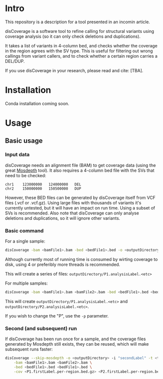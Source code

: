 # Intro

This repository is a description for a tool presented in an incomin article.

disCoverage is a software tool to refine calling for structural variants using coverage analysis (so it can only check deletions and duplications).

It takes a list of variants in 4-column bed, and checks whether the coverage in the region agrees with the SV type. This is useful for filtering out wrong callings from variant callers, and to check whether a certain region carries a DEL/DUP.

If you use disCoverage in your research, please read and cite: [TBA].

# Installation

Conda installation coming soon.

# Usage

## Basic usage

### Input data

disCoverage needs an alignment file (BAM) to get coverage data (using the great [Mosdepth](https://github.com/brentp/mosdepth) tool).
It also requires a 4-column bed file with the SVs that need to be checked:

```
chr1	123000000	124000000	DEL
chr2	150000000	150500000	DUP
```

However, these BED files can be generated by disCoverage itself from VCF files (.vcf or .vcf.gz). Using large files with thousands of variants it's currently untested, but it will have an impact on run time. Using a subset of SVs is recommended. Also note that disCoverage can only analyse deletions and duplications, so it will ignore other variants.

### Basic command

For a single sample:

```bash
disCoverage -bam <bamFile1>.bam -bed <bedFile1>.bed -o <outputDirectory> -i "analysisLabel" -t <threadNumber>
```

Although currently most of running time is consumed by wirting coverage to disk, using 4 or preferibly more threads is recommended.

This will create a series of files: `outputDirectory/P1.analysisLabel.<etc>`

For multiple samples:
```bash
disCoverage -bam <bamFile1>.bam <bamFile2>.bam -bed <bedFile1>.bed <bedFile2>.bed -o <outputDirectory> -i "analysisLabel" -t <threadNumber>
```

This will create `outputDirectory/P1.analysisLabel.<etc>` and `outputDirectory/P2.analysisLabel.<etc>`.

If you wish to change the "P", use the `-p` parameter.

### Second (and subsequent) run

If disCoverage has been run once for a sample, and the coverage files generated by Mosdepth still exists, they can be reused, which will make subsequent runs faster:

```bash
disCoverage --skip-mosdepth -o <outputDirectory> -i "secondLabel" -t <threadNumber> \
	-bam <bamFile1>.bam <bamFile2>.bam \
	-bed <bedFile1>.bed <bedFile1>.bed \
	-cov <P1.firstLabel.per-region.bed.gz> <P2.firstLabel.per-region.bed.gz>
```